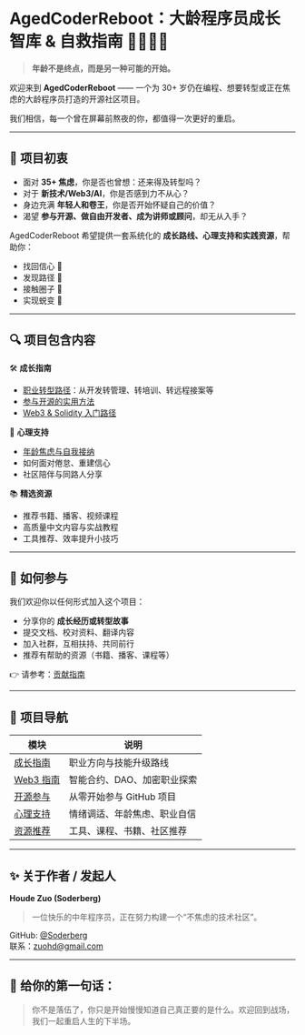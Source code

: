 # AgedCoderReboot：大龄程序员成长智库 & 自救指南 👨‍💻🧠🔥

> **年龄不是终点，而是另一种可能的开始。**

欢迎来到 **AgedCoderReboot** —— 一个为 30+ 岁仍在编程、想要转型或正在焦虑的大龄程序员打造的开源社区项目。

我们相信，每一个曾在屏幕前熬夜的你，都值得一次更好的重启。

---

## 🌱 项目初衷

- 面对 **35+ 焦虑**，你是否也曾想：还来得及转型吗？
- 对于 **新技术/Web3/AI**，你是否感到力不从心？
- 身边充满 **年轻人和卷王**，你是否开始怀疑自己的价值？
- 渴望 **参与开源、做自由开发者、成为讲师或顾问**，却无从入手？

AgedCoderReboot 希望提供一套系统化的 **成长路线、心理支持和实践资源**，帮助你：

- 找回信心 💪
- 发现路径 🧭
- 接触圈子 🤝
- 实现蜕变 🚀

---

## 🔍 项目包含内容

🛠 **成长指南**
- [职业转型路径](guides/career-transition.md)：从开发转管理、转培训、转远程接案等
- [参与开源的实用方法](guides/open-source.md)
- [Web3 & Solidity 入门路径](guides/web3.md)

🧠 **心理支持**
- [年龄焦虑与自我接纳](mindset.md)
- 如何面对倦怠、重建信心
- 社区陪伴与同路人分享

📚 **精选资源**
- 推荐书籍、播客、视频课程
- 高质量中文内容与实战教程
- 工具推荐、效率提升小技巧

---

## 🤝 如何参与

我们欢迎你以任何形式加入这个项目：

- 分享你的 **成长经历或转型故事**
- 提交文档、校对资料、翻译内容
- 加入社群，互相扶持、共同前行
- 推荐有帮助的资源（书籍、播客、课程等）

👉 请参考：[贡献指南](../CONTRIBUTING.md)

---

## 🧭 项目导航

| 模块         | 说明 |
|--------------|------|
| [成长指南](guides/career-transition.md) | 职业方向与技能升级路线 |
| [Web3 指南](guides/web3.md) | 智能合约、DAO、加密职业探索 |
| [开源参与](guides/open-source.md) | 从零开始参与 GitHub 项目 |
| [心理支持](mindset.md) | 情绪调适、年龄焦虑、职业自信 |
| [资源推荐](resources.md) | 工具、课程、书籍、社区推荐 |

---

## ✨ 关于作者 / 发起人

**Houde Zuo (Soderberg)**  
> 一位快乐的中年程序员，正在努力构建一个“不焦虑的技术社区”。

GitHub: [@Soderberg](https://github.com/zuohd)  
联系：zuohd@gmail.com

---

## 💬 给你的第一句话：

> 你不是落伍了，你只是开始慢慢知道自己真正要的是什么。欢迎回到战场，我们一起重启人生的下半场。
